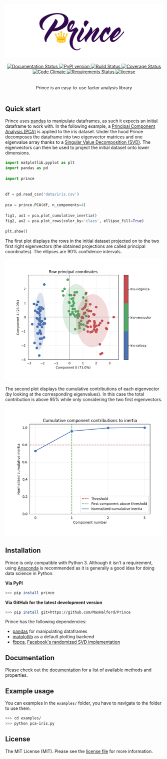 <div align="center">
  <img src="docs/_static/logo.png" alt="prince_logo"/>
</div>

<br/>

<div align="center">
  <!-- Read the Docs -->
  <a href='http://prince.readthedocs.io/en/latest/?badge=latest'>
    <img src='https://readthedocs.org/projects/prince/badge/?version=latest' alt='Documentation Status' />
  </a>
  <!-- PyPi version -->
  <a href="https://badge.fury.io/py/prince">
    <img src="https://badge.fury.io/py/prince.svg?style=flat-square" alt="PyPI version"/>
  </a>
  <!-- Build status -->
  <a href="https://travis-ci.org/MaxHalford/Prince?branch=master">
    <img src="https://travis-ci.org/MaxHalford/Prince.svg?branch=master&style=flat-square" alt="Build Status"/>
  </a>
  <!-- Test coverage -->
  <a href="https://coveralls.io/github/MaxHalford/Prince?branch=master">
    <img src="https://coveralls.io/repos/github/MaxHalford/Prince/badge.svg?branch=master&style=flat-square" alt="Coverage Status"/>
  </a>
  <!-- Code Climate -->
  <a href="https://codeclimate.com/github/MaxHalford/Prince">
    <img src="https://codeclimate.com/github/MaxHalford/Prince/badges/gpa.svg" alt="Code Climate" />
  </a>
  <!-- Requirements -->
  <a href="https://requires.io/github/MaxHalford/Prince/requirements/?branch=master">
    <img src="https://requires.io/github/MaxHalford/Prince/requirements.svg?branch=master&style=flat-square" alt="Requirements Status"/>
  </a>
  <!-- License -->
  <a href="https://opensource.org/licenses/MIT">
    <img src="http://img.shields.io/:license-mit-ff69b4.svg?style=flat-square" alt="license"/>
  </a>
</div>

<br/>

<br/>
<div align="center">Prince is an easy-to-use factor analysis library</div>
<br/>


## Quick start

Prince uses [pandas](http://pandas.pydata.org/) to manipulate dataframes, as such it expects an initial dataframe to work with. In the following example, a [Principal Component Analysis (PCA)](https://www.wikiwand.com/en/Principal_component_analysis) is applied to the iris dataset. Under the hood Prince decomposes the dataframe into two eigenvector matrices and one eigenvalue array thanks to a [Singular Value Decomposition (SVD)](https://www.wikiwand.com/en/Singular_value_decomposition). The eigenvectors can then be used to project the initial dataset onto lower dimensions.

```python
import matplotlib.pyplot as plt
import pandas as pd

import prince


df = pd.read_csv('data/iris.csv')

pca = prince.PCA(df, n_components=4)

fig1, ax1 = pca.plot_cumulative_inertia()
fig2, ax2 = pca.plot_rows(color_by='class', ellipse_fill=True)

plt.show()
```

The first plot displays the rows in the initial dataset projected on to the two first right eigenvectors (the obtained projections are called principal coordinates). The ellipses are 90% confidence intervals.

![row_principal coordinates](docs/_static/pca_row_principal_coordinates.png)

The second plot displays the cumulative contributions of each eigenvector (by looking at the corresponding eigenvalues). In this case the total contribution is above 95% while only considering the two first eigenvectors.

![cumulative_inertia](docs/_static/pca_cumulative_inertia.png)


## Installation

Prince is only compatible with Python 3. Although it isn't a requirement, using [Anaconda](https://www.continuum.io/downloads) is recommended as it is generally a good idea for doing data science in Python.

**Via PyPI**

```sh
>>> pip install prince
```

**Via GitHub for the latest development version**

```sh
>>> pip install git+https://github.com/MaxHalford/Prince
```

Prince has the following dependencies:

- [pandas](http://pandas.pydata.org/) for manipulating dataframes
- [matplotlib](http://matplotlib.org/) as a default plotting backend
- [fbpca](http://fbpca.readthedocs.org/en/latest/), [Facebook's randomized SVD implementation](https://research.facebook.com/blog/fast-randomized-svd/)


## Documentation

Please check out the [documentation](http://prince.readthedocs.io) for a list of available methods and properties.


## Example usage

You can examples in the `examples/` folder, you have to navigate to the folder to use them.

```sh
>>> cd examples/
>>> python pca-iris.py
```


## License

The MIT License (MIT). Please see the [license file](LICENSE) for more information.
